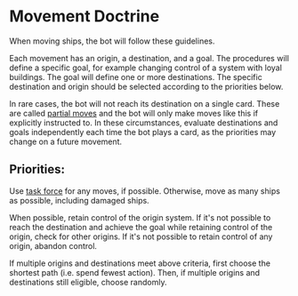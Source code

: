 # Movement Doctrine

When moving ships, the bot will follow these guidelines.

Each movement has an origin, a destination, and a goal. The procedures will define a specific goal, for example changing control of a system with loyal buildings. The goal will define one or more destinations. The specific destination and origin should be selected according to the priorities below.

In rare cases, the bot will not reach its destination on a single card. These are called <ins>partial moves</ins> and the bot will only make moves like this if explicitly instructed to. In these circumstances, evaluate destinations and goals independently each time the bot plays a card, as the priorities may change on a future movement.

## Priorities:

Use <ins>task force</ins> for any moves, if possible. Otherwise, move as many ships as possible, including damaged ships.

When possible, retain control of the origin system. If it's not possible to reach the destination and achieve the goal while retaining control of the origin, check for other origins. If it's not possible to retain control of any origin, abandon control.

If multiple origins and destinations meet above criteria, first choose the shortest path (i.e. spend fewest action). Then, if multiple origins and destinations still eligible, choose randomly.

<div class="pagebreak"> </div>
